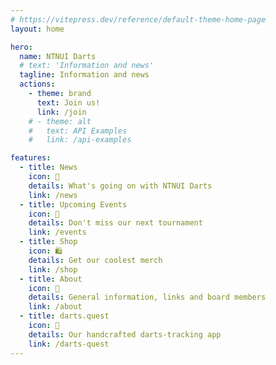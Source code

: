 ```yaml
---
# https://vitepress.dev/reference/default-theme-home-page
layout: home

hero:
  name: NTNUI Darts
  # text: 'Information and news'
  tagline: Information and news
  actions:
    - theme: brand
      text: Join us!
      link: /join
    # - theme: alt
    #   text: API Examples
    #   link: /api-examples

features:
  - title: News
    icon: 📰
    details: What's going on with NTNUI Darts
    link: /news
  - title: Upcoming Events
    icon: 📆
    details: Don't miss our next tournament
    link: /events
  - title: Shop
    icon: 🛍️
    details: Get our coolest merch
    link: /shop
  - title: About
    icon: 🧭
    details: General information, links and board members
    link: /about
  - title: darts.quest
    icon: 📱
    details: Our handcrafted darts-tracking app
    link: /darts-quest
---
```

<BackgroundVideo videoId="_MLGLDGypAE" />
